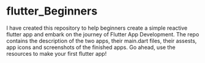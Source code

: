 # flutter_Beginners
I have created this repository to help beginners create a simple reactive flutter app and embark on the journey of Flutter App Development. The repo contains the description of the two apps, their main.dart files, their assests, app icons and screenshots of the finished apps. Go ahead, use the resources to make your first flutter app!
